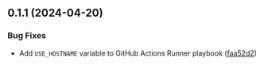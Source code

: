 ## 0.1.1 (2024-04-20)


### Bug Fixes

* Add `USE_HOSTNAME` variable to GitHub Actions Runner playbook ([faa52d2](https://github.com/data-tangles/ansible/commit/faa52d248b09a7450e0dc4fa3b4e664cc8188db2))



